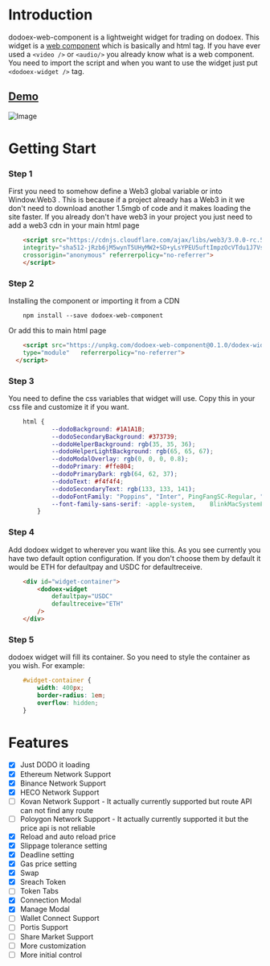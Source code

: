 # Introduction
dodoex-web-component is a lightweight widget for trading on dodoex. This widget is a [web component](https://developer.mozilla.org/en-US/docs/Web/Web_Components) which is basically and html tag. If you have ever used a `<video />` or `<audio/>` you already know what is a web component. You need to import the script and when you want to use the widget just put `<dodoex-widget />` tag.

## [Demo](https://ajand.github.io/dodoex-api-widget/)

![Image](https://i.ibb.co/PtXyDjt/Screenshot-from-2021-07-14-19-13-32.png)


# Getting Start

### Step 1
First you need to somehow define a Web3 global variable or into Window.Web3 . This is because if a project already has a Web3 in it we don't need to download another 1.5mgb of code and it makes loading the site faster. If you already don't have web3 in your project you just need to add a web3 cdn in your main html page

```html
    <script src="https://cdnjs.cloudflare.com/ajax/libs/web3/3.0.0-rc.5/web3.min.js"
    integrity="sha512-jRzb6jM5wynT5UHyMW2+SD+yLsYPEU5uftImpzOcVTdu1J7VsynVmiuFTsitsoL5PJVQi+OtWbrpWq/I+kkF4Q=="
    crossorigin="anonymous" referrerpolicy="no-referrer">
    </script>
```

### Step 2
Installing the component or importing it from a CDN

```
    npm install --save dodoex-web-component
```
Or add this to main html page
```html
    <script src="https://unpkg.com/dodoex-web-component@0.1.0/dodex-widget.bundled.js" crossorigin="anonymous"
    type="module"   referrerpolicy="no-referrer">
  </script>
```

### Step 3
You need to define the css variables that widget will use. Copy this in your css file and customize it if you want.
```css
    html {
            --dodoBackground: #1A1A1B;
            --dodoSecondaryBackground: #373739;
            --dodoHelperBackground: rgb(35, 35, 36);
            --dodoHelperLightBackground: rgb(65, 65, 67);
            --dodoModalOverlay: rgb(0, 0, 0, 0.8);
            --dodoPrimary: #ffe804;
            --dodoPrimaryDark: rgb(64, 62, 37);
            --dodoText: #f4f4f4;
            --dodoSecondaryText: rgb(133, 133, 141);
            --dodoFontFamily: "Poppins", "Inter", PingFangSC-Regular, "Microsoft YaHei", sans-serif;
            --font-family-sans-serif: -apple-system,    BlinkMacSystemFont, "Segoe UI", Roboto, "Helvetica Neue", Arial, "Noto Sans", sans-serif, "Apple Color Emoji", "Segoe UI Emoji", "Segoe UI Symbol", "Noto Color Emoji"
        }
```


### Step 4
Add dodoex widget to wherever you want like this. As you see currently you have two default option configuration. If you don't choose them by default it would be ETH for defaultpay and USDC for defaultreceive.
```html
    <div id="widget-container">
        <dodoex-widget
            defaultpay="USDC" 
            defaultreceive="ETH" 
        />
    </div>
```

### Step 5
dodoex widget will fill its container. So you need to style the container as you wish. For example:
```css
    #widget-container {
        width: 400px;
        border-radius: 1em;
        overflow: hidden;
    }
```

# Features
- [x] Just DODO it loading
- [x] Ethereum Network Support
- [x] Binance Network Support
- [x] HECO Network Support
- [ ] Kovan Network Support - It actually currently supported but route API can not find any route
- [ ] Poloygon Network Support - It actually currently supported it but the price api is not reliable
- [x] Reload and auto reload price
- [x] Slippage tolerance setting
- [x] Deadline setting
- [x] Gas price setting
- [x] Swap 
- [x] Sreach Token
- [ ] Token Tabs  
- [x] Connection Modal
- [x] Manage Modal
- [ ] Wallet Connect Support
- [ ] Portis Support
- [ ] Share Market Support
- [ ] More customization 
- [ ] More initial control 
